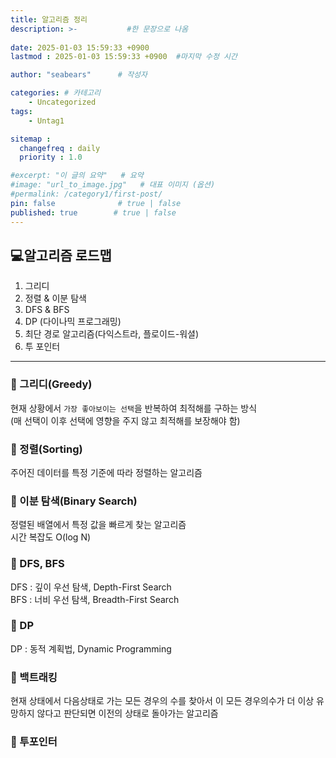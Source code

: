 ```yaml
---
title: 알고리즘 정리
description: >-           #한 문장으로 나옴
  
date: 2025-01-03 15:59:33 +0900
lastmod : 2025-01-03 15:59:33 +0900  #마지막 수정 시간

author: "seabears"      # 작성자

categories: # 카테고리
    - Uncategorized  
tags: 
    - Untag1

sitemap :
  changefreq : daily
  priority : 1.0

#excerpt: "이 글의 요약"   # 요약
#image: "url_to_image.jpg"   # 대표 이미지 (옵션)
#permalink: /category1/first-post/
pin: false              # true | false
published: true        # true | false
---
```


## 💻알고리즘 로드맵  

1. 그리디  
2. 정렬 & 이분 탐색  
3. DFS & BFS  
4. DP (다이나믹 프로그래밍)  
5. 최단 경로 알고리즘(다익스트라, 플로이드-워셜)  
6. 투 포인터  

---

### 📌 그리디(Greedy)  
현재 상황에서 `가장 좋아보이는 선택`을 반복하여 최적해를 구하는 방식  
(매 선택이 이후 선택에 영향을 주지 않고 최적해를 보장해야 함)  

### 📌 정렬(Sorting)  
주어진 데이터를 특정 기준에 따라 정렬하는 알고리즘  

### 📌 이분 탐색(Binary Search)  
정렬된 배열에서 특정 값을 빠르게 찾는 알고리즘  
시간 복잡도 O(log N)  

### 📌 DFS, BFS
DFS : 깊이 우선 탐색, Depth-First Search  
BFS : 너비 우선 탐색, Breadth-First Search  

### 📌 DP
DP : 동적 계획법, Dynamic Programming  

### 📌 백트래킹
현재 상태에서 다음상태로 가는 모든 경우의 수를 찾아서 이 모든 경우의수가 더 이상 유망하지 않다고 판단되면 이전의 상태로 돌아가는 알고리즘  

### 📌 투포인터


